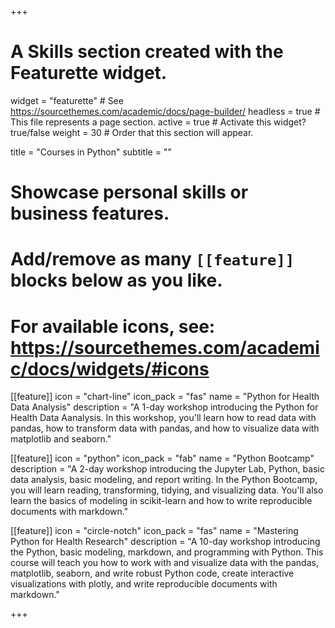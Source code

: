 +++
# A Skills section created with the Featurette widget.
widget = "featurette"  # See https://sourcethemes.com/academic/docs/page-builder/
headless = true  # This file represents a page section.
active = true  # Activate this widget? true/false
weight = 30  # Order that this section will appear.

title = "Courses in Python"
subtitle = ""

# Showcase personal skills or business features.
# 
# Add/remove as many `[[feature]]` blocks below as you like.
# 
# For available icons, see: https://sourcethemes.com/academic/docs/widgets/#icons

[[feature]]
  icon = "chart-line"
  icon_pack = "fas"
  name = "Python for Health Data Analysis"
  description = "A 1-day workshop introducing the Python for Health Data Aanalysis. In this workshop, you'll learn how to read data with pandas, how to transform data with pandas, and how to visualize data with matplotlib and seaborn."
  
[[feature]]
  icon = "python"
  icon_pack = "fab"
  name = "Python Bootcamp"
  description = "A 2-day workshop introducing the Jupyter Lab, Python, basic data analysis, basic modeling, and report writing. In the Python Bootcamp, you will learn reading, transforming, tidying, and visualizing data. You'll also learn the basics of modeling in scikit-learn and how to write reproducible documents with markdown."  
  
[[feature]]
  icon = "circle-notch"
  icon_pack = "fas"
  name = "Mastering Python for Health Research"
  description = "A 10-day workshop introducing the Python, basic modeling, markdown, and programming with Python. This course will teach you how to work with and visualize data with the pandas, matplotlib, seaborn, and write robust Python code, create interactive visualizations with plotly, and write reproducible documents with markdown."
  
+++
